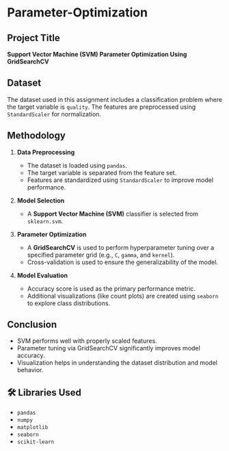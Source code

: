 # Parameter-Optimization
##  Project Title
**Support Vector Machine (SVM) Parameter Optimization Using GridSearchCV**

##  Dataset
The dataset used in this assignment includes a classification problem where the target variable is `quality`. The features are preprocessed using `StandardScaler` for normalization.

##  Methodology
1. **Data Preprocessing**
   - The dataset is loaded using `pandas`.
   - The target variable is separated from the feature set.
   - Features are standardized using `StandardScaler` to improve model performance.

2. **Model Selection**
   - A **Support Vector Machine (SVM)** classifier is selected from `sklearn.svm`.

3. **Parameter Optimization**
   - A **GridSearchCV** is used to perform hyperparameter tuning over a specified parameter grid (e.g., `C`, `gamma`, and `kernel`).
   - Cross-validation is used to ensure the generalizability of the model.

4. **Model Evaluation**
   - Accuracy score is used as the primary performance metric.
   - Additional visualizations (like count plots) are created using `seaborn` to explore class distributions.


##  Conclusion
- SVM performs well with properly scaled features.
- Parameter tuning via GridSearchCV significantly improves model accuracy.
- Visualization helps in understanding the dataset distribution and model behavior.

## 🛠️ Libraries Used
- `pandas`
- `numpy`
- `matplotlib`
- `seaborn`
- `scikit-learn`




